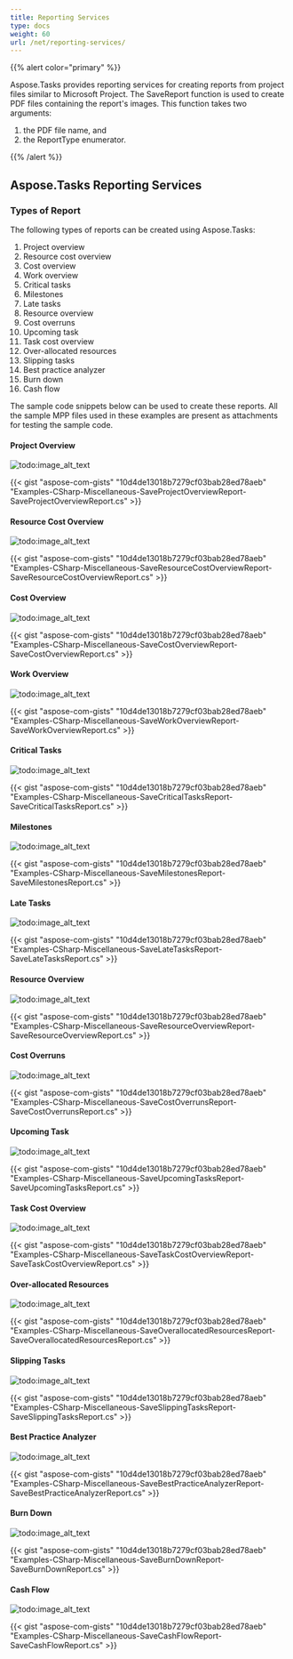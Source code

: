 ```yaml
---
title: Reporting Services
type: docs
weight: 60
url: /net/reporting-services/
---
```


{{% alert color="primary" %}} 

Aspose.Tasks provides reporting services for creating reports from project files similar to Microsoft Project. The SaveReport function is used to create PDF files containing the report's images. This function takes two arguments:

1. the PDF file name, and
1. the ReportType enumerator.

{{% /alert %}} 
## **Aspose.Tasks Reporting Services**
### **Types of Report**
The following types of reports can be created using Aspose.Tasks:

1. Project overview
1. Resource cost overview
1. Cost overview
1. Work overview
1. Critical tasks
1. Milestones
1. Late tasks
1. Resource overview
1. Cost overruns
1. Upcoming task
1. Task cost overview
1. Over-allocated resources
1. Slipping tasks
1. Best practice analyzer
1. Burn down
1. Cash flow

The sample code snippets below can be used to create these reports. All the sample MPP files used in these examples are present as attachments for testing the sample code.
#### **Project Overview**
![todo:image_alt_text](reporting-services_1.png)



{{< gist "aspose-com-gists" "10d4de13018b7279cf03bab28ed78aeb" "Examples-CSharp-Miscellaneous-SaveProjectOverviewReport-SaveProjectOverviewReport.cs" >}}
#### **Resource Cost Overview**
![todo:image_alt_text](reporting-services_2.png)



{{< gist "aspose-com-gists" "10d4de13018b7279cf03bab28ed78aeb" "Examples-CSharp-Miscellaneous-SaveResourceCostOverviewReport-SaveResourceCostOverviewReport.cs" >}}
#### **Cost Overview**
![todo:image_alt_text](reporting-services_3.png)

{{< gist "aspose-com-gists" "10d4de13018b7279cf03bab28ed78aeb" "Examples-CSharp-Miscellaneous-SaveCostOverviewReport-SaveCostOverviewReport.cs" >}}


#### **Work Overview**
![todo:image_alt_text](reporting-services_4.png)



{{< gist "aspose-com-gists" "10d4de13018b7279cf03bab28ed78aeb" "Examples-CSharp-Miscellaneous-SaveWorkOverviewReport-SaveWorkOverviewReport.cs" >}}
#### **Critical Tasks**
![todo:image_alt_text](reporting-services_5.png)

{{< gist "aspose-com-gists" "10d4de13018b7279cf03bab28ed78aeb" "Examples-CSharp-Miscellaneous-SaveCriticalTasksReport-SaveCriticalTasksReport.cs" >}}
#### **Milestones**
![todo:image_alt_text](reporting-services_6.png)

{{< gist "aspose-com-gists" "10d4de13018b7279cf03bab28ed78aeb" "Examples-CSharp-Miscellaneous-SaveMilestonesReport-SaveMilestonesReport.cs" >}}


#### **Late Tasks**
![todo:image_alt_text](reporting-services_7.png)

{{< gist "aspose-com-gists" "10d4de13018b7279cf03bab28ed78aeb" "Examples-CSharp-Miscellaneous-SaveLateTasksReport-SaveLateTasksReport.cs" >}}


#### **Resource Overview**
![todo:image_alt_text](reporting-services_8.png)

{{< gist "aspose-com-gists" "10d4de13018b7279cf03bab28ed78aeb" "Examples-CSharp-Miscellaneous-SaveResourceOverviewReport-SaveResourceOverviewReport.cs" >}}


#### **Cost Overruns**
![todo:image_alt_text](reporting-services_9.png)

{{< gist "aspose-com-gists" "10d4de13018b7279cf03bab28ed78aeb" "Examples-CSharp-Miscellaneous-SaveCostOverrunsReport-SaveCostOverrunsReport.cs" >}}


#### **Upcoming Task**
![todo:image_alt_text](reporting-services_10.png)

{{< gist "aspose-com-gists" "10d4de13018b7279cf03bab28ed78aeb" "Examples-CSharp-Miscellaneous-SaveUpcomingTasksReport-SaveUpcomingTasksReport.cs" >}}
#### **Task Cost Overview**
![todo:image_alt_text](reporting-services_11.png)

{{< gist "aspose-com-gists" "10d4de13018b7279cf03bab28ed78aeb" "Examples-CSharp-Miscellaneous-SaveTaskCostOverviewReport-SaveTaskCostOverviewReport.cs" >}}
#### **Over-allocated Resources**
![todo:image_alt_text](reporting-services_12.png)

{{< gist "aspose-com-gists" "10d4de13018b7279cf03bab28ed78aeb" "Examples-CSharp-Miscellaneous-SaveOverallocatedResourcesReport-SaveOverallocatedResourcesReport.cs" >}}
#### **Slipping Tasks**
![todo:image_alt_text](reporting-services_13.png)

{{< gist "aspose-com-gists" "10d4de13018b7279cf03bab28ed78aeb" "Examples-CSharp-Miscellaneous-SaveSlippingTasksReport-SaveSlippingTasksReport.cs" >}}
#### **Best Practice Analyzer**
![todo:image_alt_text](reporting-services_14.png)

{{< gist "aspose-com-gists" "10d4de13018b7279cf03bab28ed78aeb" "Examples-CSharp-Miscellaneous-SaveBestPracticeAnalyzerReport-SaveBestPracticeAnalyzerReport.cs" >}}
#### **Burn Down**
![todo:image_alt_text](reporting-services_15.png)

{{< gist "aspose-com-gists" "10d4de13018b7279cf03bab28ed78aeb" "Examples-CSharp-Miscellaneous-SaveBurnDownReport-SaveBurnDownReport.cs" >}}
#### **Cash Flow**
![todo:image_alt_text](reporting-services_16.png)

{{< gist "aspose-com-gists" "10d4de13018b7279cf03bab28ed78aeb" "Examples-CSharp-Miscellaneous-SaveCashFlowReport-SaveCashFlowReport.cs" >}}
